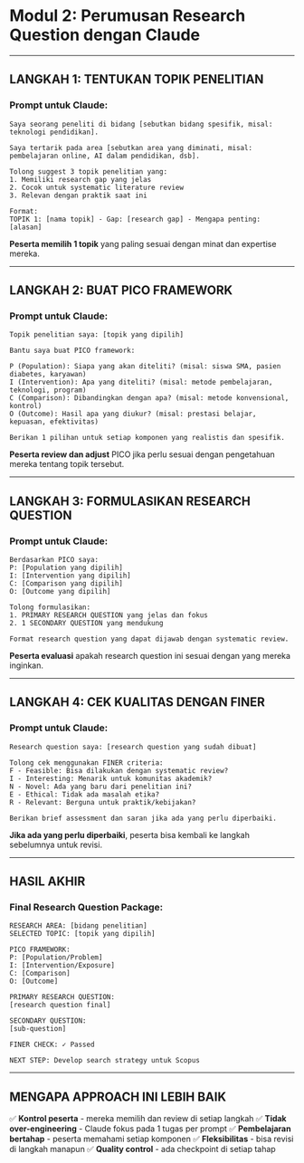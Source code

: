 # Modul 2: Perumusan Research Question dengan Claude

---

## **LANGKAH 1: TENTUKAN TOPIK PENELITIAN**

### **Prompt untuk Claude:**
```
Saya seorang peneliti di bidang [sebutkan bidang spesifik, misal: teknologi pendidikan].

Saya tertarik pada area [sebutkan area yang diminati, misal: pembelajaran online, AI dalam pendidikan, dsb].

Tolong suggest 3 topik penelitian yang:
1. Memiliki research gap yang jelas
2. Cocok untuk systematic literature review
3. Relevan dengan praktik saat ini

Format: 
TOPIK 1: [nama topik] - Gap: [research gap] - Mengapa penting: [alasan]
```

**Peserta memilih 1 topik** yang paling sesuai dengan minat dan expertise mereka.

---

## **LANGKAH 2: BUAT PICO FRAMEWORK**

### **Prompt untuk Claude:**
```
Topik penelitian saya: [topik yang dipilih]

Bantu saya buat PICO framework:

P (Population): Siapa yang akan diteliti? (misal: siswa SMA, pasien diabetes, karyawan)
I (Intervention): Apa yang diteliti? (misal: metode pembelajaran, teknologi, program)
C (Comparison): Dibandingkan dengan apa? (misal: metode konvensional, kontrol)
O (Outcome): Hasil apa yang diukur? (misal: prestasi belajar, kepuasan, efektivitas)

Berikan 1 pilihan untuk setiap komponen yang realistis dan spesifik.
```

**Peserta review dan adjust** PICO jika perlu sesuai dengan pengetahuan mereka tentang topik tersebut.

---

## **LANGKAH 3: FORMULASIKAN RESEARCH QUESTION**

### **Prompt untuk Claude:**
```
Berdasarkan PICO saya:
P: [Population yang dipilih]
I: [Intervention yang dipilih]
C: [Comparison yang dipilih]
O: [Outcome yang dipilih]

Tolong formulasikan:
1. PRIMARY RESEARCH QUESTION yang jelas dan fokus
2. 1 SECONDARY QUESTION yang mendukung

Format research question yang dapat dijawab dengan systematic review.
```

**Peserta evaluasi** apakah research question ini sesuai dengan yang mereka inginkan.

---

## **LANGKAH 4: CEK KUALITAS DENGAN FINER**

### **Prompt untuk Claude:**
```
Research question saya: [research question yang sudah dibuat]

Tolong cek menggunakan FINER criteria:
F - Feasible: Bisa dilakukan dengan systematic review?
I - Interesting: Menarik untuk komunitas akademik?
N - Novel: Ada yang baru dari penelitian ini?
E - Ethical: Tidak ada masalah etika?
R - Relevant: Berguna untuk praktik/kebijakan?

Berikan brief assessment dan saran jika ada yang perlu diperbaiki.
```

**Jika ada yang perlu diperbaiki**, peserta bisa kembali ke langkah sebelumnya untuk revisi.

---

## **HASIL AKHIR**

### **Final Research Question Package:**
```
RESEARCH AREA: [bidang penelitian]
SELECTED TOPIC: [topik yang dipilih]

PICO FRAMEWORK:
P: [Population/Problem]
I: [Intervention/Exposure]
C: [Comparison]
O: [Outcome]

PRIMARY RESEARCH QUESTION:
[research question final]

SECONDARY QUESTION:
[sub-question]

FINER CHECK: ✓ Passed

NEXT STEP: Develop search strategy untuk Scopus
```

---

## **MENGAPA APPROACH INI LEBIH BAIK**

✅ **Kontrol peserta** - mereka memilih dan review di setiap langkah
✅ **Tidak over-engineering** - Claude fokus pada 1 tugas per prompt
✅ **Pembelajaran bertahap** - peserta memahami setiap komponen
✅ **Fleksibilitas** - bisa revisi di langkah manapun
✅ **Quality control** - ada checkpoint di setiap tahap